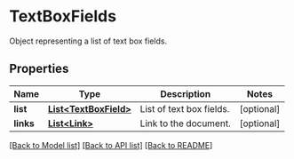 ﻿
# TextBoxFields
Object representing a list of text box fields.

## Properties
Name | Type | Description | Notes
------------ | ------------- | ------------- | -------------
**list** | [**List&lt;TextBoxField&gt;**](TextBoxField.md) | List of text box fields. | [optional]
**links** | [**List&lt;Link&gt;**](Link.md) | Link to the document. | [optional]


[[Back to Model list]](../../README.md#documentation-for-models) [[Back to API list]](../../README.md#documentation-for-api-endpoints) [[Back to README]](../../README.md)


